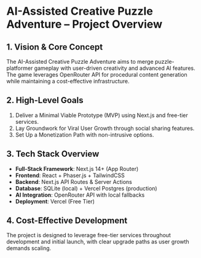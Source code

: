 # AI-Assisted Creative Puzzle Adventure – Project Overview

## 1. Vision & Core Concept

The AI-Assisted Creative Puzzle Adventure aims to merge puzzle-platformer gameplay with user-driven creativity and advanced AI features. The game leverages OpenRouter API for procedural content generation while maintaining a cost-effective infrastructure.

## 2. High-Level Goals

1. Deliver a Minimal Viable Prototype (MVP) using Next.js and free-tier services.
2. Lay Groundwork for Viral User Growth through social sharing features.
3. Set Up a Monetization Path with non-intrusive options.

## 3. Tech Stack Overview

- **Full-Stack Framework**: Next.js 14+ (App Router)
- **Frontend**: React + Phaser.js + TailwindCSS
- **Backend**: Next.js API Routes & Server Actions
- **Database**: SQLite (local) + Vercel Postgres (production)
- **AI Integration**: OpenRouter API with local fallbacks
- **Deployment**: Vercel (Free Tier)

## 4. Cost-Effective Development

The project is designed to leverage free-tier services throughout development and initial launch, with clear upgrade paths as user growth demands scaling.
